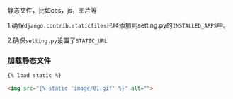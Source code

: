 静态文件，比如ccs，js，图片等

1.确保`django.contrib.staticfiles`已经添加到setting.py的`INSTALLED_APPS`中。

2.确保`setting.py`设置了`STATIC_URL`

### 加载静态文件

```html
{% load static %}

<img src="{% static 'image/01.gif' %}" alt="">
```

